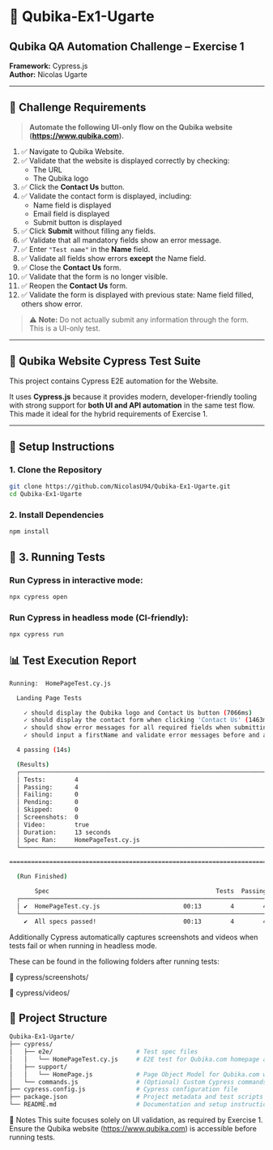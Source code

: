 # 📘 Qubika-Ex1-Ugarte

## Qubika QA Automation Challenge – Exercise 1

**Framework:** Cypress.js  
**Author:** Nicolas Ugarte

---

## 📝 Challenge Requirements

> **Automate the following UI-only flow on the Qubika website (https://www.qubika.com).**

1. ✅ Navigate to Qubika Website.
2. ✅ Validate that the website is displayed correctly by checking:
   - The URL
   - The Qubika logo
3. ✅ Click the **Contact Us** button.
4. ✅ Validate the contact form is displayed, including:
   - Name field is displayed
   - Email field is displayed
   - Submit button is displayed
5. ✅ Click **Submit** without filling any fields.
6. ✅ Validate that all mandatory fields show an error message.
7. ✅ Enter `"Test name"` in the **Name** field.
8. ✅ Validate all fields show errors **except** the Name field.
9. ✅ Close the **Contact Us** form.
10. ✅ Validate that the form is no longer visible.
11. ✅ Reopen the **Contact Us** form.
12. ✅ Validate the form is displayed with previous state: Name field filled, others show error.

> ⚠️ **Note:** Do not actually submit any information through the form. This is a UI-only test.

---

## 🧪 Qubika Website Cypress Test Suite

This project contains Cypress E2E automation for the Website.

It uses **Cypress.js** because it provides modern, developer-friendly tooling with strong support for **both UI and API automation** in the same test flow. This made it ideal for the hybrid requirements of Exercise 1.

---

## 🚀 Setup Instructions

### 1. Clone the Repository

```bash
git clone https://github.com/NicolasU94/Qubika-Ex1-Ugarte.git
cd Qubika-Ex1-Ugarte
```

### 2. Install Dependencies

```bash
npm install
```

## 🧪 3. Running Tests

### Run Cypress in interactive mode:

```bash
npx cypress open
```

### Run Cypress in headless mode (CI-friendly):

```bash
npx cypress run
```

## 📊 Test Execution Report

```bash
Running:  HomePageTest.cy.js                                                              (1 of 1)

  Landing Page Tests

    ✓ should display the Qubika logo and Contact Us button (7066ms)
    ✓ should display the contact form when clicking 'Contact Us' (1463ms)
    ✓ should show error messages for all required fields when submitting an empty form (2359ms)
    ✓ should input a firstName and validate error messages before and after closing and re-opening the form (2380ms)

  4 passing (14s)

  (Results)
  ┌──────────────────────────────────────────────────────────────────────────────┐
  │ Tests:        4                                                              │
  │ Passing:      4                                                              │
  │ Failing:      0                                                              │
  │ Pending:      0                                                              │
  │ Skipped:      0                                                              │
  │ Screenshots:  0                                                              │
  │ Video:        true                                                           │
  │ Duration:     13 seconds                                                     │
  │ Spec Ran:     HomePageTest.cy.js                                             │
  └──────────────────────────────────────────────────────────────────────────────┘

====================================================================================================

  (Run Finished)

       Spec                                              Tests  Passing  Failing  Pending  Skipped
  ┌──────────────────────────────────────────────────────────────────────────────────────────────┐
  │ ✔  HomePageTest.cy.js                       00:13        4        4        -        -        - │
  └──────────────────────────────────────────────────────────────────────────────────────────────┘
    ✔  All specs passed!                        00:13        4        4        -        -        -
```

Additionally Cypress automatically captures screenshots and videos when tests fail or when running in headless mode.

These can be found in the following folders after running tests:

📸 cypress/screenshots/

🎥 cypress/videos/

## 📁 Project Structure

```bash
Qubika-Ex1-Ugarte/
├── cypress/
│   ├── e2e/                       # Test spec files
│   │   └── HomePageTest.cy.js     # E2E test for Qubika.com homepage and form
│   ├── support/
│   │   └── HomePage.js            # Page Object Model for Qubika.com website
│   └── commands.js                # (Optional) Custom Cypress commands
├── cypress.config.js              # Cypress configuration file
├── package.json                   # Project metadata and test scripts
└── README.md                      # Documentation and setup instructions
```

📄 Notes
This suite focuses solely on UI validation, as required by Exercise 1.
Ensure the Qubika website (https://www.qubika.com) is accessible before running tests.
